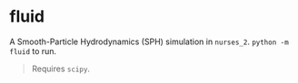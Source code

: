 # fluid

A Smooth-Particle Hydrodynamics (SPH) simulation in `nurses_2`. `python -m fluid` to run.

> Requires `scipy`.
